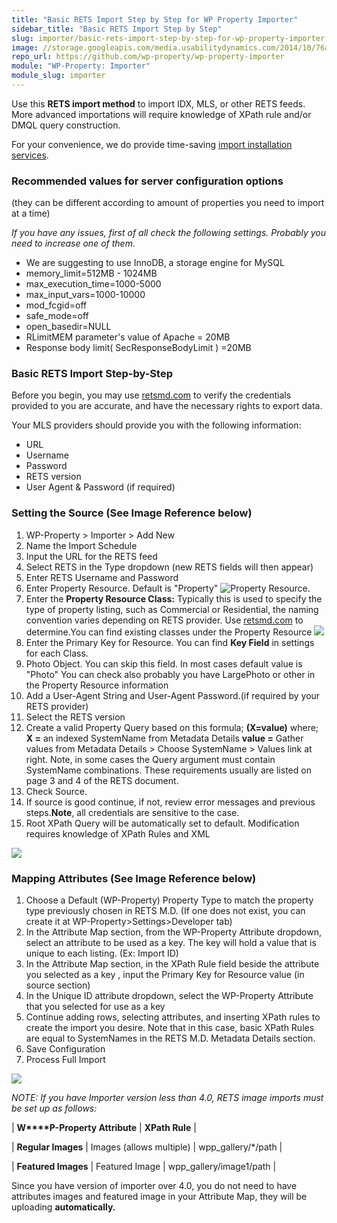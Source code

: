 ```yaml
---
title: "Basic RETS Import Step by Step for WP Property Importer"
sidebar_title: "Basic RETS Import Step by Step"
slug: importer/basic-rets-import-step-by-step-for-wp-property-importer
image: //storage.googleapis.com/media.usabilitydynamics.com/2014/10/76a8eb10-wpproperty-extension-importer-icon-300x300.png
repo_url: https://github.com/wp-property/wp-property-importer
module: "WP-Property: Importer"
module_slug: importer
---
```


Use this **RETS import method** to import IDX, MLS, or other RETS feeds. More advanced importations will require knowledge of XPath rule and/or DMQL query construction.

For your convenience, we do provide time-saving [import installation services](https://wp-property.github.io/addons/importer/xml-and-rets-setup-services-for-wp-property-importer.html). 

### Recommended values for server configuration options

(they can be different according to amount of properties you need to import at a time)  

_If you have any issues, first of all check the following settings. Probably you need to increase one of them._

*   We are suggesting to use InnoDB, a storage engine for MySQL
*   memory_limit=512MB - 1024MB
*   max_execution_time=1000-5000
*   max_input_vars=1000-10000
*   mod_fcgid=off
*   safe_mode=off
*   open_basedir=NULL
*   RLimitMEM parameter's value of Apache = 20MB
*   Response body limit( SecResponseBodyLimit ) =20MB

### Basic RETS Import Step-by-Step

Before you begin, you may use [retsmd.com](http://retsmd.com/) to verify the credentials provided to you are accurate, and have the necessary rights to export data.

Your MLS providers should provide you with the following information:

*   URL
*   Username
*   Password
*   RETS version
*   User Agent & Password (if required)

### Setting the Source (See Image Reference below)

1.  WP-Property > Importer > Add New
2.  Name the Import Schedule
3.  Input the URL for the RETS feed
4.  Select RETS in the Type dropdown (new RETS fields will then appear)
5.  Enter RETS Username and Password
6.  Enter Property Resource. Default is "Property" ![Property Resource.](https://storage.googleapis.com/media.usabilitydynamics.com/2012/04/eebad997-rets-class-settings.png "Property Resource")
7.  Enter the  **Property Resource Class:** Typically this is used to specify the type of property listing, such as Commercial or Residential, the naming convention varies depending on RETS provider. Use [retsmd.com](http://retsmd.com/) to determine.You can find existing classes under the Property Resource ![](https://storage.googleapis.com/media.usabilitydynamics.com/2012/04/ad8112bb-rets-key-setting.png)
8.  Enter the Primary Key for Resource. You can find **Key Field** in settings for each Class. 
9.  Photo Object. You can skip this field. In most cases default value is "Photo" You can check also probably you have LargePhoto or other in the Property Resource information
10.  Add a User-Agent String and User-Agent Password.(if required by your RETS provider)
11.  Select the RETS version
12.  Create a valid Property Query based on this formula; **(X=value)** where; **X =** an indexed SystemName from Metadata Details **value =** Gather values from Metadata Details > Choose SystemName > Values link  at  right. Note,  in some cases the Query argument must contain SystemName combinations. These requirements usually are listed on page 3 and 4 of the RETS document.
13.  Check Source.
14.  If source is good continue, if not, review error messages and previous steps.**Note**, all credentials are sensitive to the case.
15.  Root XPath Query will be automatically set to default. Modification requires knowledge of XPath Rules and XML

![](https://storage.googleapis.com/media.usabilitydynamics.com/2012/04/9e74f836-rets-settings.png)

### Mapping Attributes (See Image Reference below)

1.  Choose a Default (WP-Property) Property Type to match the property type previously chosen in RETS M.D. (If one does not exist, you can create it at WP-Property>Settings>Developer tab)
2.  In the Attribute Map section, from the WP-Property Attribute dropdown, select an attribute to be used as a key. The key will hold a value that is unique to each listing. (Ex: Import ID)
3.  In the Attribute Map section, in the XPath Rule field beside the attribute you selected as a key , input the Primary Key for Resource value (in source section)
4.  In the Unique ID attribute dropdown, select the WP-Property Attribute that you selected for use as a key
5.  Continue adding rows, selecting attributes, and inserting XPath rules to create the import you desire. Note that in this case, basic XPath Rules are equal to SystemNames in the RETS M.D. Metadata Details section. 
6.  Save Configuration
7.  Process Full Import

![](https://storage.googleapis.com/media.usabilitydynamics.com/2012/04/map_attributes_rets.png)

_NOTE:  If you have Importer version less than 4.0, RETS image imports must be set up as follows:_

| **W****P-Property Attribute** | **XPath Rule** |

| **Regular Images** | Images (allows multiple) | wpp_gallery/*/path |

| **Featured Images** | Featured Image | wpp_gallery/image1/path |

Since you have version of importer over 4.0, you do not need to have attributes images and featured image in your Attribute Map, they will be uploading **automatically.**

